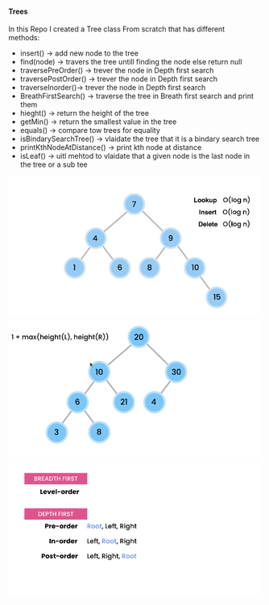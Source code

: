 #### Trees
In this Repo I created a Tree class From scratch that has different  
methods: 
 - insert() -> add new node to the tree  
 - find(node) -> travers the tree untill finding the node else return null  
 - traversePreOrder() -> trever the node in Depth first  search  
 - traversePostOrder() -> trever the node in Depth first  search  
 - traverseInorder()-> trever the node in Depth first  search  
 - BreathFirstSearch() -> traverse the tree in Breath first search and print them  
 - hieght() -> return the height of the tree  
 - getMin() -> return the smallest value in the tree  
 - equals() -> compare tow trees for equality   
 - isBindarySearchTree() -> vlaidate the tree that it is a bindary search tree 
 - printKthNodeAtDistance() -> print kth node at distance 
 - isLeaf() -> uitl mehtod to vlaidate that a given node is the last node in the tree or a sub tee 
 
 ![REES](https://github.com/AhmedIbrahim336/Trees/blob/master/assets/tree.png)
 ![REES](https://github.com/AhmedIbrahim336/Trees/blob/master/assets/tree-2.png)
 ![REES](https://github.com/AhmedIbrahim336/Trees/blob/master/assets/tree-3.png)


